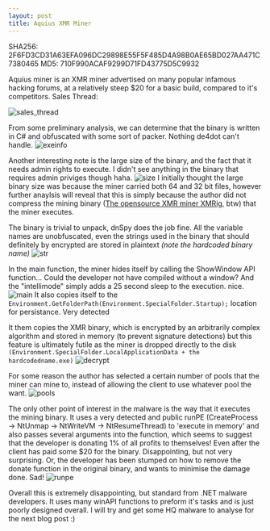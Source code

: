 ```yaml
---
layout: post
title: Aquius XMR Miner
---
```

SHA256: 2F6FD3CD31A63EFA096DC29898E55F5F485D4A98B0AE65BD027AA471C7380465
MD5: 710F990ACAF9299D71FD43775D5C9932


Aquius miner is an XMR miner advertised on many popular infamous hacking forums, at a relatively steep $20 for a basic build, compared to it's competitors. 
Sales Thread:
<!--more-->
![sales_thread]({{site.baseurl}}/images/aquius_xmr/sales.png)

From some preliminary analysis, we can determine that the binary is written in C# and obfuscated with some sort of packer. Nothing de4dot can't handle.
![exeinfo]({{site.baseurl}}/images/aquius_xmr/exeinfo.png)

Another interesting note is the large size of the binary, and the fact that it needs admin rights to execute. I didn't see anything in the binary that requires admin priviges though haha. 
![size]({{site.baseurl}}/images/aquius_xmr/size.png)
I initially thought the large binary size was because the miner carried both 64 and 32 bit files, however further anaylsis will reveal that this is simply because 
the author did not compress the mining binary ([The opensource XMR miner XMRig](https://github.com/xmrig/xmrig), btw) that the miner executes. 

The binary is trivial to unpack, dnSpy does the job fine. All the variable names are unobfuscated, even the strings used in the binary that should definitely by encrypted are stored in plaintext *(note the hardcoded binary name)*
![str]({{site.baseurl}}/images/aquius_xmr/strings.png)

In the main function, the miner hides itself by calling the ShowWindow API function... Could the developer not have compiled without a window? And the "intellimode" simply adds a 25 second sleep to the execution. nice. 
![main]({{site.baseurl}}/images/aquius_xmr/main.png)
It also copies itself to the `Environment.GetFolderPath(Environment.SpecialFolder.Startup);` location for persistance. Very detected

It them copies the XMR binary, which is encrypted by an arbitrarily complex algorithm and stored in memory (to prevent signature detections) but this feature is ultimately futile as the miner is dropped directly to the disk `(Environment.SpecialFolder.LocalApplicationData + the hardcodedname.exe)`
![decrypt]({{site.baseurl}}/images/aquius_xmr/decrypt.png)

For some reason the author has selected a certain number of pools that the miner can mine to, instead of allowing the client to use whatever pool the want. 
![pools]({{site.baseurl}}/images/aquius_xmr/pools.png)

The only other point of interest in the malware is the way that it executes the mining binary. It uses a very detected and public runPE (CreateProcess -> NtUnmap -> NtWriteVM -> NtResumeThread) to 'execute in memory' and also passes several arguments into the function, which seems to suggest that the developer is donating 1% of all profits to themselves! Even after the client has paid some $20 for the binary. Disappointing, but not very surprising. Or, the developer has been stumped on how to remove the donate function in the original binary, and wants to minimise the damage done. Sad!
![runpe]({{site.baseurl}}/images/aquius_xmr/launch_miner.png)

Overall this is extremely disappointing, but standard from .NET malware developers. It uses many winAPI functions to preform it's tasks and is just poorly designed overall. I will try and get some HQ malware to analyse for the next blog post :)
